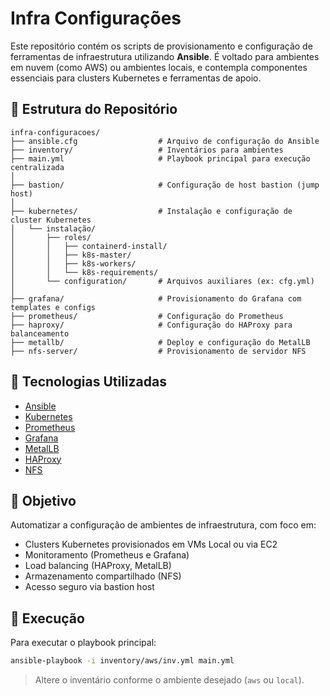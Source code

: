 
# Infra Configurações

Este repositório contém os scripts de provisionamento e configuração de ferramentas de infraestrutura utilizando **Ansible**. É voltado para ambientes em nuvem (como AWS) ou ambientes locais, e contempla componentes essenciais para clusters Kubernetes e ferramentas de apoio.

## 📁 Estrutura do Repositório

```
infra-configuracoes/
├── ansible.cfg                  # Arquivo de configuração do Ansible
├── inventory/                   # Inventários para ambientes
├── main.yml                     # Playbook principal para execução centralizada
│
├── bastion/                     # Configuração de host bastion (jump host)
│
├── kubernetes/                  # Instalação e configuração de cluster Kubernetes
│   └── instalação/
│       ├── roles/
│       │   ├── containerd-install/
│       │   ├── k8s-master/
│       │   ├── k8s-workers/
│       │   └── k8s-requirements/
│       └── configuration/       # Arquivos auxiliares (ex: cfg.yml)
│
├── grafana/                     # Provisionamento do Grafana com templates e configs
├── prometheus/                  # Configuração do Prometheus
├── haproxy/                     # Configuração do HAProxy para balanceamento
├── metallb/                     # Deploy e configuração do MetalLB
├── nfs-server/                  # Provisionamento de servidor NFS
```

## 🧰 Tecnologias Utilizadas

- [Ansible](https://www.ansible.com/)
- [Kubernetes](https://kubernetes.io/)
- [Prometheus](https://prometheus.io/)
- [Grafana](https://grafana.com/)
- [MetalLB](https://metallb.universe.tf/)
- [HAProxy](http://www.haproxy.org/)
- [NFS](https://nfs.sourceforge.net/)

## 🚀 Objetivo

Automatizar a configuração de ambientes de infraestrutura, com foco em:

- Clusters Kubernetes provisionados em VMs Local ou via EC2
- Monitoramento (Prometheus e Grafana)
- Load balancing (HAProxy, MetalLB)
- Armazenamento compartilhado (NFS)
- Acesso seguro via bastion host

## 🔧 Execução

Para executar o playbook principal:

```bash
ansible-playbook -i inventory/aws/inv.yml main.yml
```

> Altere o inventário conforme o ambiente desejado (`aws` ou `local`).
